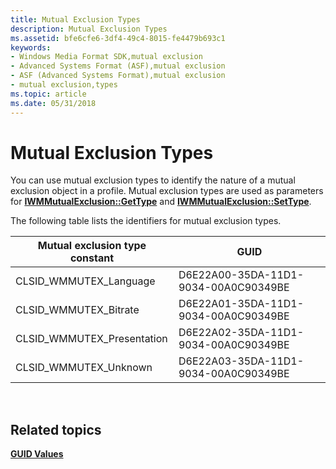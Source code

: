 ```yaml
---
title: Mutual Exclusion Types
description: Mutual Exclusion Types
ms.assetid: bfe6cfe6-3df4-49c4-8015-fe4479b693c1
keywords:
- Windows Media Format SDK,mutual exclusion
- Advanced Systems Format (ASF),mutual exclusion
- ASF (Advanced Systems Format),mutual exclusion
- mutual exclusion,types
ms.topic: article
ms.date: 05/31/2018
---
```


# Mutual Exclusion Types

You can use mutual exclusion types to identify the nature of a mutual exclusion object in a profile. Mutual exclusion types are used as parameters for [**IWMMutualExclusion::GetType**](/windows/desktop/api/Wmsdkidl/nf-wmsdkidl-iwmmutualexclusion-gettype) and [**IWMMutualExclusion::SetType**](/windows/desktop/api/Wmsdkidl/nf-wmsdkidl-iwmmutualexclusion-settype).

The following table lists the identifiers for mutual exclusion types.



| Mutual exclusion type constant | GUID                                 |
|--------------------------------|--------------------------------------|
| CLSID\_WMMUTEX\_Language       | D6E22A00-35DA-11D1-9034-00A0C90349BE |
| CLSID\_WMMUTEX\_Bitrate        | D6E22A01-35DA-11D1-9034-00A0C90349BE |
| CLSID\_WMMUTEX\_Presentation   | D6E22A02-35DA-11D1-9034-00A0C90349BE |
| CLSID\_WMMUTEX\_Unknown        | D6E22A03-35DA-11D1-9034-00A0C90349BE |



 

## Related topics

<dl> <dt>

[**GUID Values**](guid-values.md)
</dt> </dl>

 

 




